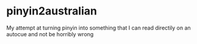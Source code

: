 # pinyin2australian
My attempt at turning pinyin into something that I can read directily on an autocue and not be horribly wrong

